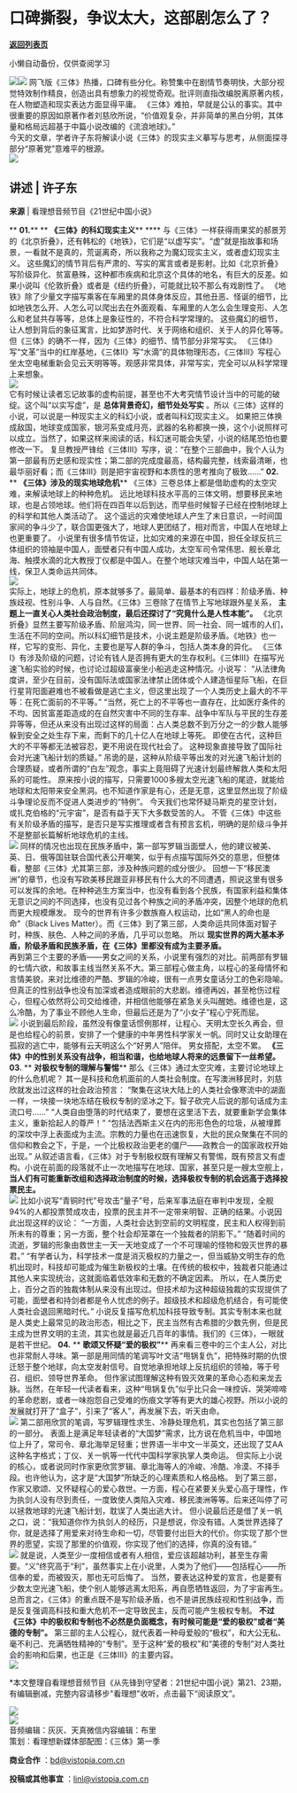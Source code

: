 # 口碑撕裂，争议太大，这部剧怎么了？

[**返回列表页**](/gzh/看理想)

小懒自动备份，仅供查阅学习

![](https://mmbiz.qpic.cn/mmbiz_png/aP7vrTpXJxRA0ViaNRqia18YGj5LgX4VSibTFXfBlkXZakYUA8yBkEQYYmpmDmxH0IZyeY4oUcOiabiaj1PywxF6StQ/640?wx_fmt=png)![](https://mmbiz.qpic.cn/mmbiz_jpg/aP7vrTpXJxTedzRLHKmv0ibdVGyChjswDXGhKwkianKvhZeLulmME0McTbkxrgHIYdhHMfOHgM76hO8d3XibhBCYA/640?wx_fmt=jpeg&from;=appmsg)
网飞版《三体》热播，口碑有些分化。称赞集中在剧情节奏明快，大部分视觉特效制作精良，创造出具有想象力的视觉奇观。批评则直指改编脱离原著内核，在人物塑造和现实表达方面显得平庸。
《三体》难拍，早就是公认的事实。其中很重要的原因如原著作者刘慈欣所说，“价值观复杂，并非简单的黑白分明，其体量和格局远超基于中篇小说改编的《流浪地球》。”  
今天的文章，学者许子东将解读小说《三体》的现实主义摹写与思考，从侧面探寻部分“原著党”意难平的根源。  
![](https://mmbiz.qpic.cn/mmbiz_png/aP7vrTpXJxRA0ViaNRqia18YGj5LgX4VSibyicaNpfZMjSJFGHr85glQV0UvxPDGJ30TMHYUPnUHgbYyqpCwF83EGw/640?wx_fmt=png)  

##  **讲述** | 许子东  

 **来源** | 看理想音频节目《21世纪中国小说》

  
 ** **01.**** ** **《三体》的科幻现实主义**** ****
与《三体》一样获得雨果奖的郝景芳的《北京折叠》，还有韩松的《地铁》，它们是“以虚写实”。“虚”就是指故事和场景，一看就不是真的，荒诞离奇，所以我称之为魔幻现实主义，或者虚幻现实主义。
这些魔幻的情节背后有严肃的、写实的寓言或者是影射。比如《北京折叠》写阶级异化、贫富悬殊，这种都市疾病和北京这个具体的地名，有巨大的反差。如果小说叫《伦敦折叠》或者是《纽约折叠》，可能就比较不那么有戏剧性了。
《地铁》除了少量文字描写乘客在车厢里的具体身体反应，其他丑恶、怪诞的细节，比如地铁怎么开、人怎么可以爬出去在外面观看、车厢里的人怎么会生理变形、人怎么和老鼠共存等等，总体上是象征性的，不符合科学常理的。
这些魔幻的细节，让人想到背后的象征寓言，比如梦游时代、关于网络和组织、关于人的异化等等。但《三体》的确不一样，因为《三体》的细节、情节部分非常写实。
《三体I》写“文革”当中的红岸基地，《三体II》写“水滴”的具体物理形态，《三体III》写程心坐太空电梯重新会见云天明等等。观感非常具体，非常写实，完全可以从科学常理上来想象。  
![](https://mmbiz.qpic.cn/mmbiz_png/aP7vrTpXJxTedzRLHKmv0ibdVGyChjswDwU05E7jexAjgZn4qHOBXpvUBpBc0SzpkZHge30CZzRbdYokjpV7PEg/640?wx_fmt=png&from;=appmsg)  
它有时候让读者忘记故事的虚构前提，甚至也不大考究情节设计当中的可能的破绽。这个叫“以实写虚”，是 **总体背景奇幻，细节处处写实**
。所以《三体》这样的小说，可以说是一种现实主义的科幻小说，或者叫科幻现实主义。
如果把三体换成敌国，地球变成国家，银河系变成月亮，武器的名称都换一换，这个小说照样可以成立。当然了，如果这样来阅读的话，科幻迷可能会失望，小说的结尾恐怕也要修改一下。
复旦教授严锋给《三体III》写序，说：“在整个三部曲中，我个人认为第一部最有历史感和现实性；第二部的完成度最高，结构最完整，线索最清晰，也最华丽好看；而《三体III》则是把宇宙视野和本质性的思考推向了极致……”
****02.**** ** **《三体》涉及的现实地球危机**** 《三体》三卷总体上都是借助虚构的太空灾难，来解读地球上的种种危机。
远比地球科技水平高的三体文明，想要移民来地球，也是占领地球。他们将在四百年以后到达，而早些时候智子已经在控制地球上的科学和其他人类活动了。
这个遥远的灾难使地球人产生了末日意识，一时间国家间的争斗少了，联合国更强大了，地球人更团结了，相对而言，中国人在地球上也更重要了。
小说里有很多情节佐证，比如灾难的来源在中国，担任全球反抗三体组织的领袖是中国人，面壁者只有中国人成功，太空军司令常伟思、舰长章北海、触摸水滴的北大教授丁仪都是中国人。在整个地球灾难当中，中国人站在第一线，保卫人类命运共同体。  
![](https://mmbiz.qpic.cn/mmbiz_png/aP7vrTpXJxTedzRLHKmv0ibdVGyChjswDBm0CPLvXOjFyzYRAxQDCn65sKwb4T21yfibLticc4xticq89zsjOd66jw/640?wx_fmt=png&from;=appmsg)  
实际上，地球上的危机，原本就够多了。最简单、最基本的有四样：阶级矛盾、种族歧视、性别斗争、人与自然。《三体》三卷除了在情节上写地球跟外星关系，
**主题上一直关心人类社会政治制度，最后还探讨了“究竟什么是人性本能”。**
《北京折叠》显然主要写阶级矛盾、阶层鸿沟，同一世界、同一社会、同一城市的人们，生活在不同的空间。所以科幻细节是技术，小说主题是阶级矛盾。《地铁》也一样，它写的变形、异化，主要也是写人群的争斗，包括人类本身的异化。
《三体I》有涉及阶级的问题，讨论有钱人是否拥有更大的生存权利。《三体III》在描写光速飞船实验的时候，也讨论过超级富豪坐小船逃走这种情况。小说写：
“从法律角度讲，至少在目前，没有国际法或国家法律禁止团体或个人建造恒星际飞船，在巨行星背阳面避难也不被看做是逃亡主义，但这里出现了一个人类历史上最大的不平等：在死亡面前的不平等。”
“当然，死亡上的不平等也一直存在，比如医疗条件的不均、因贫富差距造成的在自然灾害中不同的生存率、战争中军队与平民的生存差异等等，但还从来没有出现过这样的局面：占人类总数不到万分之一的少数人能够躲到安全之处生存下来，而剩下的几十亿人在地球上等死。
即使在古代，这种巨大的不平等都无法被容忍，更不用说在现代社会了。 这种现象直接导致了国际社会对光速飞船计划的质疑。”
吊诡的是，这种从阶级平等出发的对光速飞船计划的合理质疑，或者所谓的“白左”观念，事实上竟阻碍了光速计划最终解救人类和太阳系的可能性。
原来按小说的描写，只需要1000多艘太空光速飞船的尾迹，就能给地球和太阳带来安全黑洞。也不知道作家是有心，还是无意，这里显然出现了阶级斗争理论反而不促进人类进步的“特例”。
今天我们也常怀疑马斯克的星空计划，或扎克伯格的“元宇宙”，是否有益于天下大多数受苦的人。
不管《三体》中这些有关阶级矛盾的描写，是否只是写实推理或者含有预言玄机，明确的是阶级斗争并不是整部长篇解析地球危机的主线。  
![](https://mmbiz.qpic.cn/mmbiz_jpg/aP7vrTpXJxTedzRLHKmv0ibdVGyChjswDXiaVMj013MZQlEJ59Ipjs3T3roibW0kib4ZUibSI47l9yicX1tZExEKNJeA/640?wx_fmt=jpeg)
同样的情况也出现在民族矛盾中，第一部写罗辑当面壁人，他的建议被美、英、日、俄等国驻联合国代表公开嘲笑，似乎有点描写国际外交的意思，但整体看，整部《三体》尤其第三部，涉及种族问题的成分很少。
回想一下“移民澳洲”的章节，也没有写欧美移民跟亚非移民有什么大的不同遭遇，照说这里有很多可以发挥的余地。在种种逃生方案当中，也没有看到各个民族，有国家利益和集体无意识之间的不同选择，也没有见过各个种族之间的矛盾冲突，因整个地球的危机而更大规模爆发。
现今的世界有许多少数族裔人权运动，比如“黑人的命也是命”（Black Lives
Matter）。而《三体》到了第三部，人类命运共同体面对智子时，种族、肤色、人种之间的矛盾，几乎可以忽略。 所以
**现实世界的两大基本矛盾，阶级矛盾和民族矛盾，在《三体》里都没有成为主要矛盾。**  
再到第三个主要的矛盾——男女之间的关系，小说里有强烈的对比。前两部有罗辑的七情六欲，和故事主线当然关系不大。第三部程心做主角，以程心的圣母情怀和言情美貌，来对比维德的严酷、罗辑的冷峻，很有一点男女童话分工的色彩隐喻。
但真正的性别战争也没有加深或者造成眼前的大悲剧。维德再凶，甚至枪伤过程心，但程心依然将公司交给维德，并相信他能够在紧急关头叫醒她。维德也是，这么冷酷，为了事业不顾他人生命，但最后还是为了“小女子”程心宁死而屈。  
![](https://mmbiz.qpic.cn/mmbiz_jpg/aP7vrTpXJxTedzRLHKmv0ibdVGyChjswDK7bgaFBIV1EFwjDCGUyqxO31F2bQhyJPDkjwvXbkr9WQaE1ia0zGBUQ/640?wx_fmt=jpeg)
小说到最后阶段，虽然没有像童话惯例那样，让程心、天明太空长久再会，但是也给程心的前景，安排了一个健康的中年男性科学家关一帆。同时又让女助理在孤寂的逃亡中，能够有云天明这么个“好男人”陪伴。
男女搭配，太空不累。 **《三体》中的性别关系没有战争，相当和谐，也给地球人将来的远景留下一丝希望。** ****03.**** **
**对极权专制的理解与警惕**** 那么《三体》通过太空灾难，主要讨论地球上的什么危机呢？
其一是科技和危机面前的人类社会制度。在写澳洲移民时，刘慈欣就发出过这样的社会政治预言：
“聚集在这块大陆上的人类社会像寒流中的湖面一样，一块接一块地冻结在极权专制的坚冰之下。智子砍完人后说的那句话成为主流口号……”
“人类自由堕落的时代结束了，要想在这里活下去，就要重新学会集体主义，重新拾起人的尊严！”
“包括法西斯主义在内的形形色色的垃圾，从被埋葬的深坟中浮上表面成为主流。宗教的力量也在迅速恢复，大批的民众聚集在不同的信仰和教会之下，于是，一个比极权政治更老的僵尸——政教合一的国家政权开始出现。”
从叙述语言看，《三体》对于专制极权既有理解又有警惕，既有预言又有虚构。小说在前面的段落就不止一次地描写在地球、国家，甚至只是一艘太空舰上，
**当人们有可能重新改组和选择政治制度的时候，选择极权专制的机会远高于选择投票民主。**  
![](https://mmbiz.qpic.cn/mmbiz_png/UP4mWEf5RM2X7zZlfBKN8CfQCmxEKIHfDO8Z1Wiah4Y53ElwibJyJrLcgPTltRAKqYYCUsNWeXlSVNxY4dZmROJw/640?wx_fmt=png)
比如小说写“青铜时代”号攻击“量子”号，后来军事法庭在审判中发现，全舰94%的人都投票赞成攻击，投票的民主并不一定带来明智、正确的结果。小说因此出现这样的议论：
“一方面，人类社会达到空前的文明程度，民主和人权得到前所未有的尊重；另一方面，整个社会却笼罩在一个独裁者的阴影下。”
“随着时间的流逝，罗辑的形象由救世主一天一天地变成了一个不可理喻的怪物和毁灭世界的暴君。”
“有学者认为，科学技术一度是消灭极权的力量之一，但当威胁文明生存的危机出现时，科技却可能成为催生新极权的土壤。在传统的极权中，独裁者只能通过其他人来实现统治，这就面临着低效率和无数的不确定因素。
所以，在人类历史上，百分之百的独裁体制从来没有出现过。但技术却为这种超级独裁的实现提供了可能，面壁者和持剑者都是令人忧虑的例子。超级技术和超级危机结合，有可能使人类社会退回黑暗时代。”
小说反复描写危机加科技导致专制。其实专制本来也就是人类史上最常见的政治形态，相比之下，民主当然有古希腊的少数先例，但是民主成为世界文明的主流，其实也就是最近几百年的事情。我们的《三体》，一眼就是若干世纪。
****04.**** ** **歌颂又怀疑“爱的极权”****
再来看三卷中的三个主人公，对比也非常耐人寻味。第一部是用同情的笔调写叶文洁“甩锅复仇”，把特殊时期的仇恨迁怒于整个地球，向太空发射信号。自觉地承担地球上反抗组织的领袖，等于号召、组织、领导世界革命。
但作家试图理解这种有毁灭效果的革命心态和来龙去脉。当然，在年轻一代读者看来，这种“甩锅复仇”似乎比只会一味控诉、哭哭啼啼的革命悲剧，或者一味抱怨自己受难的伤痕文学等有更大的雄心视野。所以小说的发展就打开了“盒子”，引来了“客人”，再发展下去，听天由命。  
![](https://mmbiz.qpic.cn/mmbiz_jpg/aP7vrTpXJxTedzRLHKmv0ibdVGyChjswDb7cNBenicbxj6dC5jdEOZdg3LOmicO2LkSMictINIR7BJhNvtRBOjJlWQ/640?wx_fmt=jpeg)
第二部用欣赏的笔调，写罗辑理性求生、冷静处理危机，其实也包括了第三部的一部分。
表面上是满足年轻读者的“大国梦”需求，比方说在危机当中，中国地位上升了，常司令、章北海举足轻重；世界语一半中文一半英文，还出现了艾AA这种名字格式；丁仪、关一帆等一代代中国科学家执掌人类命运。
但实际上小说的核心，或者说同时作家更欣赏罗辑、章北海等人的冷峻、冷酷、冷漠、不择手段。也许他认为，这才是“大国梦”所缺乏的心理素质和人格品格。
到了第三部，作家又歌颂、又怀疑程心的爱心救世。一方面，程心在紧要关头爱心高于理性，作为执剑人没有尽到责任，一度致使人类陷入灾难、移民澳洲等等。后来还叫停了可以拯救地球的光速飞船计划，耽误了人类出逃大计。
但小说最后还是借了关一帆之口，说：“我知道你作为执剑人的经历，只是想说，你没有错。人类世界选择了你，就是选择了用爱来对待生命和一切，尽管要付出巨大的代价。你实现了那个世界的愿望，实现了那里的价值观，你实现了他们的选择，你真的没有错。”  
![](https://mmbiz.qpic.cn/mmbiz_jpg/aP7vrTpXJxTedzRLHKmv0ibdVGyChjswDwVEvzCpsmNSnsfZOMcbUp8I4F3ibtBc2gwsopIp6Gf4vw9oHxUkK8Hw/640?wx_fmt=jpeg)
就是说，人类至少一度相信或者有人相信，爱应该超越功利，甚至生存需要。“义”终究高于“利”，虽然事实上在小说里，人类为了他们——包括程心——所信奉的爱，而被毁灭，那也无可后悔了。
当然，要表达这种爱的宣言，也是要有少数太空光速飞船，使个别人能够逃离太阳系，再自愿牺牲返回，为了宇宙再生。
总而言之，《三体》的重点既不是写阶级矛盾，也不是讲民族歧视和性别战争，而是反复强调高科技和重大危机不一定导致民主，反而可能产生极权专制。
**不过《三体》中的极权和专制也不必然是负面概念，有时候可能是“爱的极权”或者“美德的专制”。**
第三部的主人公程心，就代表着一种母爱般的“极权”，和大公无私、毫不利己、充满牺牲精神的“专制”。至于这种“爱的极权”和“美德的专制”对人类社会的影响和后果，也正是《三体III》的主要内容。  
![](https://mmbiz.qpic.cn/mmbiz_png/aP7vrTpXJxRA0ViaNRqia18YGj5LgX4VSibCtkY28xLiaOEanibJrx7E0bWiaH8tRc0WkaCZ35VoiabPsr0urCBdAzT9Q/640?wx_fmt=other&wxfrom;=5&wx;_lazy=1&wx;_co=1&tp;=webp)

*本文整理自看理想音频节目《从先锋到守望者：21世纪中国小说》第21、23期，有编辑删减，完整内容请移步"看理想"收听，点击最下“阅读原文”。  

  

![](https://mmbiz.qpic.cn/mmbiz_jpg/aP7vrTpXJxTedzRLHKmv0ibdVGyChjswD5Zy0vaX0OUzZgNqntQM7x4GLib9HgJVnNx9otHlSkLwgb7rO1qac7Dg/640?wx_fmt=jpeg&from;=appmsg)  
![](https://mmbiz.qpic.cn/mmbiz_png/aP7vrTpXJxRA0ViaNRqia18YGj5LgX4VSibCtkY28xLiaOEanibJrx7E0bWiaH8tRc0WkaCZ35VoiabPsr0urCBdAzT9Q/640?wx_fmt=other&wxfrom;=5&wx;_lazy=1&wx;_co=1&tp;=webp)  
音频编辑：灰灰、天真微信内容编辑：布里  
策划：看理想新媒体部配图：《三体》第一季

 **商业合作** ：bd@vistopia.com.cn  

 **投稿或其他事宜** ：linl@vistopia.com.cn

